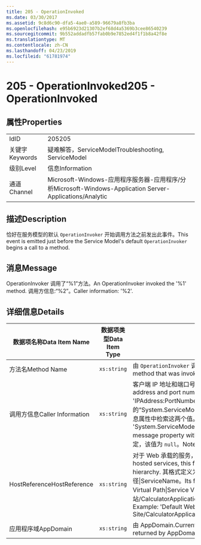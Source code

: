 ```yaml
---
title: 205 - OperationInvoked
ms.date: 03/30/2017
ms.assetid: 9c8d6c90-dfa5-4ae0-a589-96679a8fb3ba
ms.openlocfilehash: e95b6923d21307b2ef68d4a5369b3cee86540239
ms.sourcegitcommit: 9b552addadfb57fab0b9e7852ed4f1f1b8a42f8e
ms.translationtype: MT
ms.contentlocale: zh-CN
ms.lasthandoff: 04/23/2019
ms.locfileid: "61781974"
---
```

# <a name="205---operationinvoked"></a><span data-ttu-id="bdd9b-102">205 - OperationInvoked</span><span class="sxs-lookup"><span data-stu-id="bdd9b-102">205 - OperationInvoked</span></span>
## <a name="properties"></a><span data-ttu-id="bdd9b-103">属性</span><span class="sxs-lookup"><span data-stu-id="bdd9b-103">Properties</span></span>  
  
|||  
|-|-|  
|<span data-ttu-id="bdd9b-104">Id</span><span class="sxs-lookup"><span data-stu-id="bdd9b-104">ID</span></span>|<span data-ttu-id="bdd9b-105">205</span><span class="sxs-lookup"><span data-stu-id="bdd9b-105">205</span></span>|  
|<span data-ttu-id="bdd9b-106">关键字</span><span class="sxs-lookup"><span data-stu-id="bdd9b-106">Keywords</span></span>|<span data-ttu-id="bdd9b-107">疑难解答，ServiceModel</span><span class="sxs-lookup"><span data-stu-id="bdd9b-107">Troubleshooting, ServiceModel</span></span>|  
|<span data-ttu-id="bdd9b-108">级别</span><span class="sxs-lookup"><span data-stu-id="bdd9b-108">Level</span></span>|<span data-ttu-id="bdd9b-109">信息</span><span class="sxs-lookup"><span data-stu-id="bdd9b-109">Information</span></span>|  
|<span data-ttu-id="bdd9b-110">通道</span><span class="sxs-lookup"><span data-stu-id="bdd9b-110">Channel</span></span>|<span data-ttu-id="bdd9b-111">Microsoft-Windows-应用程序服务器-应用程序/分析</span><span class="sxs-lookup"><span data-stu-id="bdd9b-111">Microsoft-Windows-Application Server-Applications/Analytic</span></span>|  
  
## <a name="description"></a><span data-ttu-id="bdd9b-112">描述</span><span class="sxs-lookup"><span data-stu-id="bdd9b-112">Description</span></span>  
 <span data-ttu-id="bdd9b-113">恰好在服务模型的默认 `OperationInvoker` 开始调用方法之前发出此事件。</span><span class="sxs-lookup"><span data-stu-id="bdd9b-113">This event is emitted just before the Service Model's default `OperationInvoker` begins a call to a method.</span></span>  
  
## <a name="message"></a><span data-ttu-id="bdd9b-114">消息</span><span class="sxs-lookup"><span data-stu-id="bdd9b-114">Message</span></span>  
 <span data-ttu-id="bdd9b-115">OperationInvoker 调用了“%1”方法。</span><span class="sxs-lookup"><span data-stu-id="bdd9b-115">An OperationInvoker invoked the '%1' method.</span></span> <span data-ttu-id="bdd9b-116">调用方信息:“%2”。</span><span class="sxs-lookup"><span data-stu-id="bdd9b-116">Caller information: '%2'.</span></span>  
  
## <a name="details"></a><span data-ttu-id="bdd9b-117">详细信息</span><span class="sxs-lookup"><span data-stu-id="bdd9b-117">Details</span></span>  
  
|<span data-ttu-id="bdd9b-118">数据项名称</span><span class="sxs-lookup"><span data-stu-id="bdd9b-118">Data Item Name</span></span>|<span data-ttu-id="bdd9b-119">数据项类型</span><span class="sxs-lookup"><span data-stu-id="bdd9b-119">Data Item Type</span></span>|<span data-ttu-id="bdd9b-120">描述</span><span class="sxs-lookup"><span data-stu-id="bdd9b-120">Description</span></span>|  
|--------------------|--------------------|-----------------|  
|<span data-ttu-id="bdd9b-121">方法名</span><span class="sxs-lookup"><span data-stu-id="bdd9b-121">Method Name</span></span>|`xs:string`|<span data-ttu-id="bdd9b-122">由 `OperationInvoker` 调用的方法的 CLR 名称。</span><span class="sxs-lookup"><span data-stu-id="bdd9b-122">The CLR name of the method that was invoked by the `OperationInvoker`.</span></span>|  
|<span data-ttu-id="bdd9b-123">调用方信息</span><span class="sxs-lookup"><span data-stu-id="bdd9b-123">Caller Information</span></span>|`xs:string`|<span data-ttu-id="bdd9b-124">客户端 IP 地址和端口号（格式为“IPAddress:PortNumber”）。</span><span class="sxs-lookup"><span data-stu-id="bdd9b-124">The IP address and port number of the client in the format 'IPAddress:PortNumber'.</span></span> <span data-ttu-id="bdd9b-125">需要从操作上下文的“System.ServiceModel.Channels.RemoteEndpointMessageProperty”消息属性中检索这两个值。</span><span class="sxs-lookup"><span data-stu-id="bdd9b-125">The two values are retrieved from the 'System.ServiceModel.Channels.RemoteEndpointMessageProperty' message property within the operation context.</span></span> <span data-ttu-id="bdd9b-126">请注意，对于非 TCP 绑定，该值为 `null`。</span><span class="sxs-lookup"><span data-stu-id="bdd9b-126">Note that for non-TCP bindings this value `null`.</span></span>|  
|<span data-ttu-id="bdd9b-127">HostReference</span><span class="sxs-lookup"><span data-stu-id="bdd9b-127">HostReference</span></span>|`xs:string`|<span data-ttu-id="bdd9b-128">对于 Web 承载的服务，此字段唯一标识 Web 层次结构中的服务。</span><span class="sxs-lookup"><span data-stu-id="bdd9b-128">For Web-hosted services, this field uniquely identifies the service in the Web hierarchy.</span></span> <span data-ttu-id="bdd9b-129">其格式定义为网站名称应用程序虚拟路径&#124;服务虚拟路径&#124;ServiceName。</span><span class="sxs-lookup"><span data-stu-id="bdd9b-129">Its format is defined as 'Web Site Name Application Virtual Path&#124;Service Virtual Path&#124;ServiceName'.</span></span> <span data-ttu-id="bdd9b-130">示例:默认网站/CalculatorApplication&#124;/CalculatorService.svc&#124;CalculatorService。</span><span class="sxs-lookup"><span data-stu-id="bdd9b-130">Example: 'Default Web Site/CalculatorApplication&#124;/CalculatorService.svc&#124;CalculatorService'.</span></span>|  
|<span data-ttu-id="bdd9b-131">应用程序域</span><span class="sxs-lookup"><span data-stu-id="bdd9b-131">AppDomain</span></span>|`xs:string`|<span data-ttu-id="bdd9b-132">由 AppDomain.CurrentDomain.FriendlyName 返回的字符串。</span><span class="sxs-lookup"><span data-stu-id="bdd9b-132">The string returned by AppDomain.CurrentDomain.FriendlyName.</span></span>|
